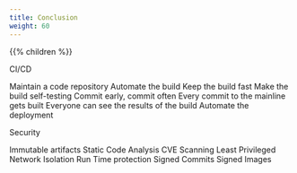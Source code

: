 ```yaml
---
title: Conclusion
weight: 60
---
```


{{% children  %}}

CI/CD

Maintain a code repository
Automate the build
Keep the build fast
Make the build self-testing
Commit early, commit often
Every commit to the mainline gets built
Everyone can see the results of the build
Automate the deployment

Security 

Immutable artifacts
Static Code Analysis
CVE Scanning
Least Privileged
Network Isolation
Run Time protection
Signed Commits
Signed Images
